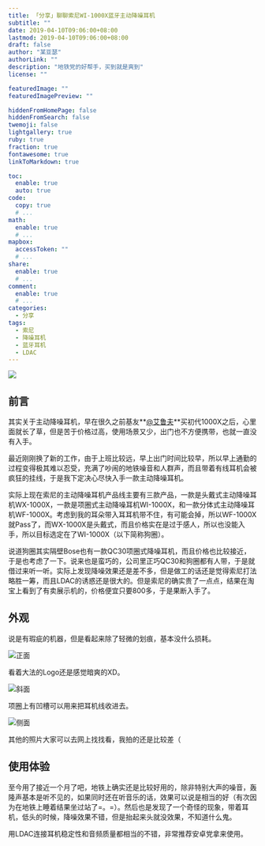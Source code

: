 ```yaml
---
title: 「分享」聊聊索尼WI-1000X蓝牙主动降噪耳机
subtitle: ""
date: 2019-04-10T09:06:00+08:00
lastmod: 2019-04-10T09:06:00+08:00
draft: false
author: "某亚瑟"
authorLink: ""
description: "地铁党的好帮手，买到就是爽到"
license: ""

featuredImage: ""
featuredImagePreview: ""

hiddenFromHomePage: false
hiddenFromSearch: false
twemoji: false
lightgallery: true
ruby: true
fraction: true
fontawesome: true
linkToMarkdown: true

toc:
  enable: true
  auto: true
code:
  copy: true
  # ...
math:
  enable: true
  # ...
mapbox:
  accessToken: ""
  # ...
share:
  enable: true
  # ...
comment:
  enable: true
  # ...
categories: 
  - 分享
tags: 
  - 索尼
  - 降噪耳机
  - 蓝牙耳机
  - LDAC
---
```


<!--more-->

![](https://cdn.jsdelivr.net/gh/mouyase/Yojigen.Tech@master/static/assets/7/cover.jpg)
## 前言
其实关于主动降噪耳机，早在很久之前基友**[@艾鲁夫](https://weibo.com/577993811)**买初代1000X之后，心里面就长了草，但是苦于价格过高，使用场景又少，出门也不方便携带，也就一直没有入手。

最近刚刚换了新的工作，由于上班比较远，早上出门时间比较早，所以早上通勤的过程变得极其难以忍受，充满了吵闹的地铁噪音和人群声，而且带着有线耳机会被疯狂的挂线，于是我下定决心尽快入手一款主动降噪耳机。

实际上现在索尼的主动降噪耳机产品线主要有三款产品，一款是头戴式主动降噪耳机WX-1000X，一款是项圈式主动降噪耳机WI-1000X，和一款分体式主动降噪耳机WF-1000X。考虑到我的耳朵带入耳耳机带不住，有可能会掉，所以WF-1000X就Pass了，而WX-1000X是头戴式，而且价格实在是过于感人，所以也没能入手，所以目标选定在了WI-1000X（以下简称狗圈）。

说道狗圈其实隔壁Bose也有一款QC30项圈式降噪耳机，而且价格也比较接近，于是也考虑了一下。说来也是蛮巧的，公司里正巧QC30和狗圈都有人带，于是就借过来听一听。实际上发现降噪效果还是差不多，但是做工的话还是觉得索尼打法略胜一筹，而且LDAC的诱惑还是很大的。但是索尼的确实贵了一点点，结果在淘宝上看到了有卖展示机的，价格便宜只要800多，于是果断入手了。

## 外观
说是有瑕疵的机器，但是看起来除了轻微的划痕，基本没什么损耗。

![正面](https://cdn.jsdelivr.net/gh/mouyase/Yojigen.Tech@master/static/assets/7/1.jpg)

看着大法的Logo还是感觉暗爽的XD。

![斜面](https://cdn.jsdelivr.net/gh/mouyase/Yojigen.Tech@master/static/assets/7/2.jpg)

项圈上有凹槽可以用来把耳机线收进去。

![侧面](https://cdn.jsdelivr.net/gh/mouyase/Yojigen.Tech@master/static/assets/7/3.jpg)

其他的照片大家可以去网上找找看，我拍的还是比较差（

## 使用体验

至今用了接近一个月了吧，地铁上确实还是比较好用的，除非特别大声的噪音，轰隆声基本是听不见的，如果同时还在听音乐的话，效果可以说是相当的好（有次因为在地铁上睡着结果坐过站了=。=）。然后也是发现了一个奇怪的现象，带着耳机，低头的时候，降噪效果不错，但是抬起来头就没效果，不知道什么鬼。

用LDAC连接耳机稳定性和音频质量都相当的不错，非常推荐安卓党拿来使用。
